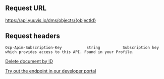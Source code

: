 ## Request URL

https://api.yuuvis.io/dms/objects/{objectId}

## Request headers

```
Ocp-Apim-Subscription-Key           string          Subscription key which provides access to this API. Found in your Profile.

```

[Delete document by ID](https://github.com/yuuvis/Documentation/wiki/Delete-documents#deleting-a-document)

[Try out the endpoint in our developer portal](https://ateamk8s.azurewebsites.net/Apis/Endpoints/yadb-api)
